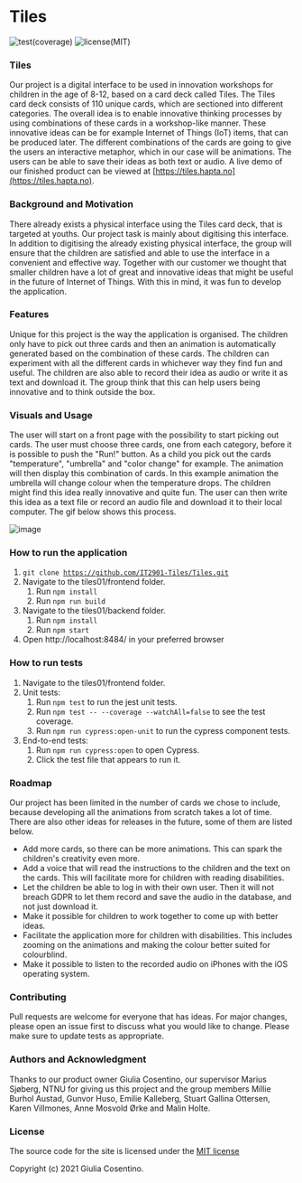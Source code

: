 # Tiles

![test(coverage)](https://img.shields.io/badge/test%20coverage-47%2C77%25-orange)
![license(MIT)](https://img.shields.io/badge/license-MIT-green)

### Tiles
Our project is a digital interface to be used in innovation workshops for children in the age of 8-12, based on a card deck called Tiles. The Tiles card deck consists of 110 unique cards, which are sectioned into different categories. The overall idea is to enable innovative thinking processes by using combinations of these cards in a workshop-like manner. These innovative ideas can be for example Internet of Things (IoT) items, that can be produced later. The different combinations of the cards are going to give the users an interactive metaphor, which in our case will be animations. The users can be able to save their ideas as both text or audio. A live demo of our finished product can be viewed at [https://tiles.hapta.no](https://tiles.hapta.no).

### Background and Motivation 
There already exists a physical interface using the Tiles card deck, that is targeted at youths. Our project task is mainly about digitising this interface. In addition to digitising the already existing physical interface, the group will ensure that the children are satisfied and able to use the interface in a convenient and effective way. Together with our customer we thought that smaller children have a lot of great and innovative ideas that might be useful in the future of Internet of Things. With this in mind, it was fun to develop the application.

### Features
Unique for this project is the way the application is organised. The children only have to pick out three cards and then an animation is automatically generated based on the combination of these cards. The children can experiment with all the different cards in whichever way they find fun and useful. The children are also able to record their idea as audio or write it as text and download it. The group think that this can help users being innovative and to think outside the box.

### Visuals and Usage
The user will start on a front page with the possibility to start picking out cards. The user must choose three cards, one from each category, before it is possible to push the "Run!" button. As a child you pick out the cards "temperature", "umbrella" and "color change" for example. The animation will then display this combination of cards. In this example animation the umbrella will change colour when the temperature drops. The children might find this idea really innovative and quite fun. The user can then write this idea as a text file or record an audio file and download it to their local computer.
The gif below shows this process.

![image](https://user-images.githubusercontent.com/42800220/114179432-42f0d180-993f-11eb-9346-3843a9b4651d.gif)

### How to run the application
1. <code>git clone https://github.com/IT2901-Tiles/Tiles.git</code>
2. Navigate to the tiles01/frontend folder.
    1. Run <code>npm install</code>
    2. Run <code>npm run build</code>
3. Navigate to the tiles01/backend folder.
    1. Run <code>npm install</code>
    2. Run <code>npm start</code>
4. Open http://localhost:8484/ in your preferred browser

### How to run tests

1. Navigate to the tiles01/frontend folder.
2. Unit tests:
    1. Run <code>npm test</code> to run the jest unit tests.
    2. Run <code>npm test -- --coverage --watchAll=false</code> to see the test coverage.
    3. Run <code>npm run cypress:open-unit</code> to run the cypress component tests.
3. End-to-end tests:
    1. Run <code>npm run cypress:open</code> to open Cypress.
    2. Click the test file that appears to run it.

### Roadmap
Our project has been limited in the number of cards we chose to include, because developing all the animations from scratch takes a lot of time. There are also other ideas for releases in the future, some of them are listed below.
* Add more cards, so there can be more animations. This can spark the children's creativity even more.
* Add a voice that will read the instructions to the children and the text on the cards. This will facilitate more for children with reading disabilities.
* Let the children be able to log in with their own user. Then it will not breach GDPR to let them record and save the audio in the database, and not just download it.
* Make it possible for children to work together to come up with better ideas.
* Facilitate the application more for children with disabilities. This includes zooming on the animations and making the colour better suited for colourblind.
* Make it possible to listen to the recorded audio on iPhones with the iOS operating system.

### Contributing
Pull requests are welcome for everyone that has ideas. For major changes, please open an issue first to discuss what you would like to change.
Please make sure to update tests as appropriate.

### Authors and Acknowledgment
Thanks to our product owner Giulia Cosentino, our supervisor Marius Sjøberg, NTNU for giving us this project and the group members Millie Burhol Austad, Gunvor Huso, Emilie Kalleberg, Stuart Gallina Ottersen, Karen Villmones, Anne Mosvold Ørke and Malin Holte.

### License
The source code for the site is licensed under the [MIT license](tiles/LICENSE)

Copyright (c) 2021 Giulia Cosentino.
